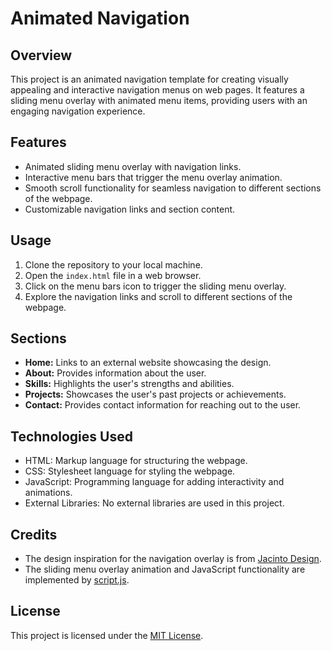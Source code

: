 # Animated Navigation

## Overview
This project is an animated navigation template for creating visually appealing and interactive navigation menus on web pages. It features a sliding menu overlay with animated menu items, providing users with an engaging navigation experience.

## Features
- Animated sliding menu overlay with navigation links.
- Interactive menu bars that trigger the menu overlay animation.
- Smooth scroll functionality for seamless navigation to different sections of the webpage.
- Customizable navigation links and section content.

## Usage
1. Clone the repository to your local machine.
2. Open the `index.html` file in a web browser.
3. Click on the menu bars icon to trigger the sliding menu overlay.
4. Explore the navigation links and scroll to different sections of the webpage.

## Sections
- **Home:** Links to an external website showcasing the design.
- **About:** Provides information about the user.
- **Skills:** Highlights the user's strengths and abilities.
- **Projects:** Showcases the user's past projects or achievements.
- **Contact:** Provides contact information for reaching out to the user.

## Technologies Used
- HTML: Markup language for structuring the webpage.
- CSS: Stylesheet language for styling the webpage.
- JavaScript: Programming language for adding interactivity and animations.
- External Libraries: No external libraries are used in this project.

## Credits
- The design inspiration for the navigation overlay is from [Jacinto Design](https://jacinto.design).
- The sliding menu overlay animation and JavaScript functionality are implemented by [script.js](script.js).

## License
This project is licensed under the [MIT License](LICENSE).

